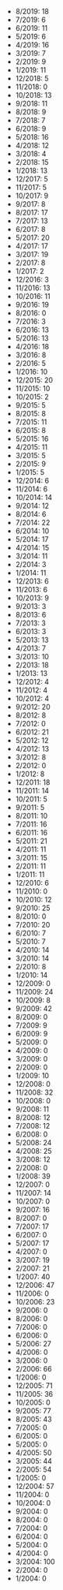 *  8/2019: 18
*  7/2019: 6
*  6/2019: 11
*  5/2019: 6
*  4/2019: 16
*  3/2019: 7
*  2/2019: 9
*  1/2019: 11
*  12/2018: 5
*  11/2018: 0
*  10/2018: 13
*  9/2018: 11
*  8/2018: 9
*  7/2018: 7
*  6/2018: 9
*  5/2018: 16
*  4/2018: 12
*  3/2018: 4
*  2/2018: 15
*  1/2018: 13
*  12/2017: 5
*  11/2017: 5
*  10/2017: 9
*  9/2017: 8
*  8/2017: 17
*  7/2017: 13
*  6/2017: 8
*  5/2017: 20
*  4/2017: 17
*  3/2017: 19
*  2/2017: 8
*  1/2017: 2
*  12/2016: 3
*  11/2016: 13
*  10/2016: 11
*  9/2016: 19
*  8/2016: 0
*  7/2016: 3
*  6/2016: 13
*  5/2016: 13
*  4/2016: 18
*  3/2016: 8
*  2/2016: 5
*  1/2016: 10
*  12/2015: 20
*  11/2015: 10
*  10/2015: 2
*  9/2015: 5
*  8/2015: 8
*  7/2015: 11
*  6/2015: 8
*  5/2015: 16
*  4/2015: 11
*  3/2015: 5
*  2/2015: 9
*  1/2015: 5
*  12/2014: 6
*  11/2014: 6
*  10/2014: 14
*  9/2014: 12
*  8/2014: 6
*  7/2014: 22
*  6/2014: 10
*  5/2014: 17
*  4/2014: 15
*  3/2014: 11
*  2/2014: 3
*  1/2014: 11
*  12/2013: 6
*  11/2013: 6
*  10/2013: 9
*  9/2013: 3
*  8/2013: 6
*  7/2013: 3
*  6/2013: 3
*  5/2013: 13
*  4/2013: 7
*  3/2013: 10
*  2/2013: 18
*  1/2013: 13
*  12/2012: 4
*  11/2012: 4
*  10/2012: 4
*  9/2012: 20
*  8/2012: 8
*  7/2012: 0
*  6/2012: 21
*  5/2012: 12
*  4/2012: 13
*  3/2012: 8
*  2/2012: 0
*  1/2012: 8
*  12/2011: 18
*  11/2011: 14
*  10/2011: 5
*  9/2011: 5
*  8/2011: 10
*  7/2011: 16
*  6/2011: 16
*  5/2011: 21
*  4/2011: 11
*  3/2011: 15
*  2/2011: 11
*  1/2011: 11
*  12/2010: 6
*  11/2010: 0
*  10/2010: 12
*  9/2010: 25
*  8/2010: 0
*  7/2010: 20
*  6/2010: 7
*  5/2010: 7
*  4/2010: 14
*  3/2010: 14
*  2/2010: 8
*  1/2010: 14
*  12/2009: 0
*  11/2009: 24
*  10/2009: 8
*  9/2009: 42
*  8/2009: 0
*  7/2009: 9
*  6/2009: 9
*  5/2009: 0
*  4/2009: 0
*  3/2009: 0
*  2/2009: 0
*  1/2009: 10
*  12/2008: 0
*  11/2008: 32
*  10/2008: 0
*  9/2008: 11
*  8/2008: 12
*  7/2008: 12
*  6/2008: 0
*  5/2008: 24
*  4/2008: 25
*  3/2008: 12
*  2/2008: 0
*  1/2008: 39
*  12/2007: 0
*  11/2007: 14
*  10/2007: 0
*  9/2007: 16
*  8/2007: 0
*  7/2007: 17
*  6/2007: 0
*  5/2007: 17
*  4/2007: 0
*  3/2007: 19
*  2/2007: 21
*  1/2007: 40
*  12/2006: 47
*  11/2006: 0
*  10/2006: 23
*  9/2006: 0
*  8/2006: 0
*  7/2006: 0
*  6/2006: 0
*  5/2006: 27
*  4/2006: 0
*  3/2006: 0
*  2/2006: 66
*  1/2006: 0
*  12/2005: 71
*  11/2005: 36
*  10/2005: 0
*  9/2005: 77
*  8/2005: 43
*  7/2005: 0
*  6/2005: 0
*  5/2005: 0
*  4/2005: 50
*  3/2005: 44
*  2/2005: 54
*  1/2005: 0
*  12/2004: 57
*  11/2004: 0
*  10/2004: 0
*  9/2004: 0
*  8/2004: 0
*  7/2004: 0
*  6/2004: 0
*  5/2004: 0
*  4/2004: 0
*  3/2004: 100
*  2/2004: 0
*  1/2004: 0
